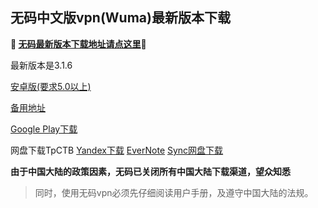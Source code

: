 ## 无码中文版vpn(Wuma)最新版本下载 
**🔴 [无码最新版本下载地址请点这里](http://t.cn/RnQbdTS)🔴**

最新版本是3.1.6

[安卓版(要求5.0以上)](https://www.evernote.com/shard/s465/sh/aeabcf3c-afee-487d-86a9-e768e56c95c4/07dfd930037e7f3769bf09c4e9ca1f4c)

[备用地址](https://dl0tgz6ee3upo.cloudfront.net/production/app/builds/025/013/694/original/0603d1c7d89700dd57803b253f74aa6e/Wuma-git-3.1.6-sign.apk) 

[Google Play下载](https://play.google.com/store/apps/details?id=com.muma.pn) 

网盘下载TpCTB
[Yandex下载](https://yadi.sk/d/eOWWp0R43TpnZ9) 
[EverNote](https://www.evernote.com/shard/s465/sh/aeabcf3c-afee-487d-86a9-e768e56c95c4/07dfd930037e7f3769bf09c4e9ca1f4c) 
[Sync网盘下载](https://ln.sync.com/dl/9c3f10be0/7ihrejim-xtwzcczk-hjudqw-cxxrnxji) 

**由于中国大陆的政策因素，无码已关闭所有中国大陆下载渠道，望众知悉**
> 同时，使用无码vpn必须先仔细阅读用户手册，及遵守中国大陆的法规。



